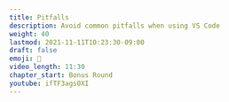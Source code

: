 ```yaml
---
title: Pitfalls
description: Avoid common pitfalls when using VS Code
weight: 40
lastmod: 2021-11-11T10:23:30-09:00
draft: false
emoji: 🚩
video_length: 11:30
chapter_start: Bonus Round
youtube: ifTF3ags0XI
---
```

